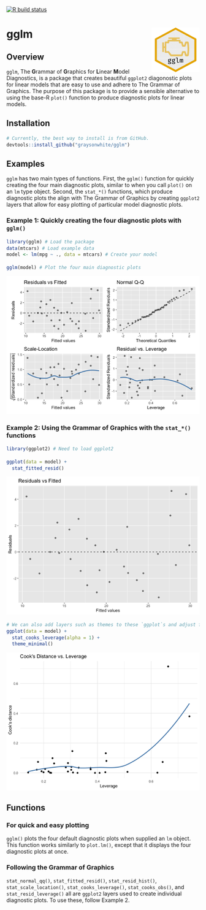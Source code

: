 
<!-- badges: start -->

[![R build
status](https://github.com/graysonwhite/gglm/workflows/R-CMD-check/badge.svg)](https://github.com/graysonwhite/gglm/actions)
<!-- badges: end -->

# gglm <img src="https://github.com/graysonwhite/gglm/blob/master/figs/gglm.gif?raw=true" align="right" width=125 />

## Overview

`gglm`, The **G**rammar of **G**raphics for **L**inear **M**odel
Diagnostics, is a package that creates beautiful `ggplot2` diagonostic
plots for linear models that are easy to use and adhere to The Grammar
of Graphics. The purpose of this package is to provide a sensible
alternative to using the base-R `plot()` function to produce diagnostic
plots for linear models.

## Installation

``` r
# Currently, the best way to install is from GitHub.
devtools::install_github("graysonwhite/gglm")
```

## Examples

`gglm` has two main types of functions. First, the `gglm()` function for
quickly creating the four main diagnostic plots, similar to when you
call `plot()` on an `lm` type object. Second, the `stat_*()` functions,
which produce diagnostic plots the align with The Grammar of Graphics by
creating `ggplot2` layers that allow for easy plotting of particular
model diagnostic plots.

### Example 1: Quickly creating the four diagnostic plots with `gglm()`

``` r
library(gglm) # Load the package
data(mtcars) # Load example data
model <- lm(mpg ~ ., data = mtcars) # Create your model

gglm(model) # Plot the four main diagnostic plots
```

![](README_files/figure-gfm/unnamed-chunk-2-1.png)<!-- -->

### Example 2: Using the Grammar of Graphics with the `stat_*()` functions

``` r
library(ggplot2) # Need to load ggplot2

ggplot(data = model) +
  stat_fitted_resid()
```

![](README_files/figure-gfm/unnamed-chunk-3-1.png)<!-- -->

``` r
# We can also add layers such as themes to these `ggplot`s and adjust features of the plot:
ggplot(data = model) +
  stat_cooks_leverage(alpha = 1) +
  theme_minimal()
```

![](README_files/figure-gfm/unnamed-chunk-3-2.png)<!-- -->

## Functions

### For quick and easy plotting

`gglm()` plots the four default diagnostic plots when supplied an `lm`
object. This function works similarly to `plot.lm()`, except that it
displays the four diagnostic plots at once.

### Following the Grammar of Graphics

`stat_normal_qq()`, `stat_fitted_resid()`, `stat_resid_hist()`,
`stat_scale_location()`, `stat_cooks_leverage()`, `stat_cooks_obs()`,
and `stat_resid_leverage()` all are `ggplot2` layers used to create
individual diagnostic plots. To use these, follow Example 2.
